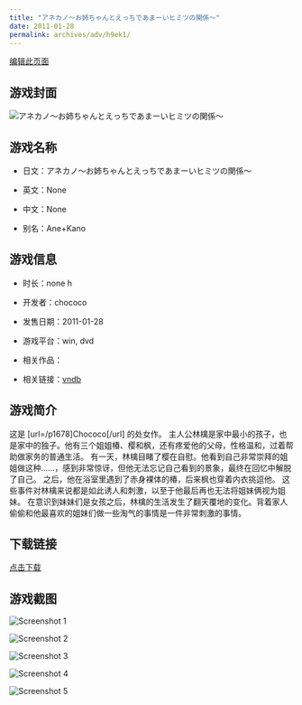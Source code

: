 ```yaml
---
title: "アネカノ～お姉ちゃんとえっちであまーいヒミツの関係～"
date: 2011-01-28
permalink: archives/adv/h9ek1/
---
```

[编辑此页面](https://github.com/ACG-3/ADV3-source/blob/main/source/_posts/%E3%82%A2%E3%83%8D%E3%82%AB%E3%83%8E%EF%BD%9E%E3%81%8A%E5%A7%89%E3%81%A1%E3%82%83%E3%82%93%E3%81%A8%E3%81%88%E3%81%A3%E3%81%A1%E3%81%A7%E3%81%82%E3%81%BE%E3%83%BC%E3%81%84%E3%83%92%E3%83%9F%E3%83%84%E3%81%AE%E9%96%A2%E4%BF%82%EF%BD%9E.md)

## 游戏封面

![アネカノ～お姉ちゃんとえっちであまーいヒミツの関係～](https://pan.timero.xyz/d/onedrive/img_lib_001/%E3%82%A2%E3%83%8D%E3%82%AB%E3%83%8E%EF%BD%9E%E3%81%8A%E5%A7%89%E3%81%A1%E3%82%83%E3%82%93%E3%81%A8%E3%81%88%E3%81%A3%E3%81%A1%E3%81%A7%E3%81%82%E3%81%BE%E3%83%BC%E3%81%84%E3%83%92%E3%83%9F%E3%83%84%E3%81%AE%E9%96%A2%E4%BF%82%EF%BD%9E_cover.avif)


## 游戏名称

- 日文：アネカノ～お姉ちゃんとえっちであまーいヒミツの関係～
- 英文：None
- 中文：None

- 别名：Ane+Kano


## 游戏信息

- 时长：none h
- 开发者：chococo
- 发售日期：2011-01-28
- 游戏平台：win, dvd
- 相关作品：

- 相关链接：[vndb](https://vndb.org/v5418)


## 游戏简介

这是 [url=/p1678]Chococo[/url] 的处女作。
主人公林檎是家中最小的孩子，也是家中的独子。他有三个姐姐椿、樱和枫，还有疼爱他的父母，性格温和，过着帮助做家务的普通生活。
有一天，林檎目睹了樱在自慰。他看到自己非常崇拜的姐姐做这种......，感到非常惊讶，但他无法忘记自己看到的景象，最终在回忆中解脱了自己。
之后，他在浴室里遇到了赤身裸体的椿，后来枫也穿着内衣挑逗他。
这些事件对林檎来说都是如此诱人和刺激，以至于他最后再也无法将姐妹俩视为姐妹。
在意识到妹妹们是女孩之后，林檎的生活发生了翻天覆地的变化。背着家人偷偷和他最喜欢的姐妹们做一些淘气的事情是一件非常刺激的事情。




## 下载链接

[点击下载](https://pan.timero.xyz/onedrive/adv_lib_001/%E3%82%A2%E3%83%8D%E3%82%AB%E3%83%8E%EF%BD%9E%E3%81%8A%E5%A7%89%E3%81%A1%E3%82%83%E3%82%93%E3%81%A8%E3%81%88%E3%81%A3%E3%81%A1%E3%81%A7%E3%81%82%E3%81%BE%E3%83%BC%E3%81%84%E3%83%92%E3%83%9F%E3%83%84%E3%81%AE%E9%96%A2%E4%BF%82%EF%BD%9E)


## 游戏截图


![Screenshot 1](https://pan.timero.xyz/d/onedrive/img_lib_001/%E3%82%A2%E3%83%8D%E3%82%AB%E3%83%8E%EF%BD%9E%E3%81%8A%E5%A7%89%E3%81%A1%E3%82%83%E3%82%93%E3%81%A8%E3%81%88%E3%81%A3%E3%81%A1%E3%81%A7%E3%81%82%E3%81%BE%E3%83%BC%E3%81%84%E3%83%92%E3%83%9F%E3%83%84%E3%81%AE%E9%96%A2%E4%BF%82%EF%BD%9E_Screenshot_1.avif)

![Screenshot 2](https://pan.timero.xyz/d/onedrive/img_lib_001/%E3%82%A2%E3%83%8D%E3%82%AB%E3%83%8E%EF%BD%9E%E3%81%8A%E5%A7%89%E3%81%A1%E3%82%83%E3%82%93%E3%81%A8%E3%81%88%E3%81%A3%E3%81%A1%E3%81%A7%E3%81%82%E3%81%BE%E3%83%BC%E3%81%84%E3%83%92%E3%83%9F%E3%83%84%E3%81%AE%E9%96%A2%E4%BF%82%EF%BD%9E_Screenshot_2.avif)

![Screenshot 3](https://pan.timero.xyz/d/onedrive/img_lib_001/%E3%82%A2%E3%83%8D%E3%82%AB%E3%83%8E%EF%BD%9E%E3%81%8A%E5%A7%89%E3%81%A1%E3%82%83%E3%82%93%E3%81%A8%E3%81%88%E3%81%A3%E3%81%A1%E3%81%A7%E3%81%82%E3%81%BE%E3%83%BC%E3%81%84%E3%83%92%E3%83%9F%E3%83%84%E3%81%AE%E9%96%A2%E4%BF%82%EF%BD%9E_Screenshot_3.avif)

![Screenshot 4](https://pan.timero.xyz/d/onedrive/img_lib_001/%E3%82%A2%E3%83%8D%E3%82%AB%E3%83%8E%EF%BD%9E%E3%81%8A%E5%A7%89%E3%81%A1%E3%82%83%E3%82%93%E3%81%A8%E3%81%88%E3%81%A3%E3%81%A1%E3%81%A7%E3%81%82%E3%81%BE%E3%83%BC%E3%81%84%E3%83%92%E3%83%9F%E3%83%84%E3%81%AE%E9%96%A2%E4%BF%82%EF%BD%9E_Screenshot_4.avif)

![Screenshot 5](https://pan.timero.xyz/d/onedrive/img_lib_001/%E3%82%A2%E3%83%8D%E3%82%AB%E3%83%8E%EF%BD%9E%E3%81%8A%E5%A7%89%E3%81%A1%E3%82%83%E3%82%93%E3%81%A8%E3%81%88%E3%81%A3%E3%81%A1%E3%81%A7%E3%81%82%E3%81%BE%E3%83%BC%E3%81%84%E3%83%92%E3%83%9F%E3%83%84%E3%81%AE%E9%96%A2%E4%BF%82%EF%BD%9E_Screenshot_5.avif)

